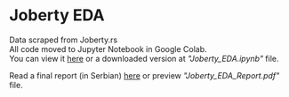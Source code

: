 # Joberty EDA

Data scraped from Joberty.rs <br>
All code moved to Jupyter Notebook in Google Colab. <br>
You can view it <a target="_blank" href="https://colab.research.google.com/drive/1OTHsIbrWMsUg3knMBxYAGD1vx-GxWHqp?usp=sharing">here</a> or a downloaded version at <i>"Joberty_EDA.ipynb"</i> file. <br>

Read a final report (in Serbian) <a href="https://docs.google.com/document/d/1t1xvRq7GhZGI4PyYldOuT-wYCsqXeB41-S0KDL0nHfM/edit?usp=sharing">here</a> or preview <i>"Joberty_EDA_Report.pdf"</i> file.

